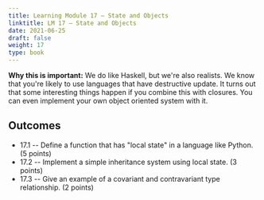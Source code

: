 ```yaml
---
title: Learning Module 17 — State and Objects
linktitle: LM 17 – State and Objects
date: 2021-06-25
draft: false
weight: 17
type: book
---
```

**Why this is important:**  We do like Haskell, but we're also realists.  We know
that you're likely to use languages that have destructive update.  It turns out
that some interesting things happen if you combine this with closures.  You can
even implement your own object oriented system with it.

## Outcomes
  - 17.1 -- Define a function that has "local state" in a language like Python. (5 points)
  - 17.2 -- Implement a simple inheritance system using local state. (3 points)
  - 17.3 -- Give an example of a covariant and contravariant type relationship. (2 points)

